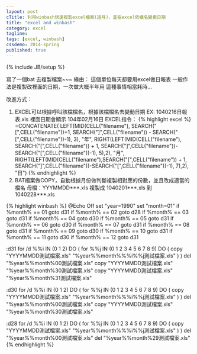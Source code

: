 ```yaml
---
layout: post
cTitle: 利用winbash快速複製excel檔案(逐月)，並在excel依檔名變更日期
title: "excel and winbash"
category: excel
tagline:
tags: [excel, winbash]
cssdemo: 2014-spring
published: true
---
```

{% include JB/setup %}

寫了一個bat 去複製檔案~~~
緣由：
這個單位每天都要用excel做日報表
一般作法是複製改裡面的日期，一次做大概半年用
這種事情相當耗時...

<!-- more -->

改進方式：
1. EXCEL可以根據呼叫該檔檔名，根據該檔檔名去變動日期
EX: 1040216日報表.xls 裡面日期會顯示 104年02月16日
EXCEL指令：
{% highlight excel %}
=CONCATENATE( LEFT(MID(CELL("filename"), SEARCH("[",CELL("filename"))+1,
   SEARCH("]",CELL("filename")) - SEARCH("[",CELL("filename"))-1), 3), "年",
  RIGHT(LEFT(MID(CELL("filename"), SEARCH("[",CELL("filename")) + 1,
  SEARCH("]",CELL("filename"))-SEARCH("[",CELL("filename"))-1), 5),2), "月",
  RIGHT(LEFT(MID(CELL("filename"),SEARCH("[",CELL("filename")) + 1,
    SEARCH("]",CELL("filename"))-SEARCH("[",CELL("filename"))-1), 7),2), "日")
{% endhighlight %}
2. BAT檔案做COPY，自動根據月份做判斷複製相對應的份數，並且改成適當的檔名
母檔：YYYMMDD***.xls
複製成 1040201***.xls 到 1040228***.xls

{% highlight winbash %}
@Echo Off
set "year=1990"
set "month=01"
if %month% == 01 goto d31
if %month% == 02 goto d28
if %month% == 03 goto d31
if %month% == 04 goto d30
if %month% == 05 goto d31
if %month% == 06 goto d30
if %month% == 07 goto d31
if %month% == 08 goto d31
if %month% == 09 goto d30
if %month% == 10 goto d31
if %month% == 11 goto d30
if %month% == 12 goto d31

:d31
for /d %%i IN (0 1 2) DO (
        for %%j IN (0 1 2 3 4 5 6 7 8 9) DO (
        copy "YYYYMMDD測試檔案.xls" "%year%%month%%%i%%j測試檔案.xls"
        )
)
del "%year%%month%00測試檔案.xls"
copy "YYYYMMDD測試檔案.xls" "%year%%month%30測試檔案.xls"
copy "YYYYMMDD測試檔案.xls" "%year%%month%31測試檔案.xls"

:d30
for /d %%i IN (0 1 2) DO (
        for %%j IN (0 1 2 3 4 5 6 7 8 9) DO (
        copy "YYYYMMDD測試檔案.xls" "%year%%month%%%i%%j測試檔案.xls"
        )
)
del "%year%%month%00測試檔案.xls"
copy "YYYYMMDD測試檔案.xls" "%year%%month%30測試檔案.xls"

:d28
for /d %%i IN (0 1 2) DO (
        for %%j IN (0 1 2 3 4 5 6 7 8 9) DO (
        copy "YYYYMMDD測試檔案.xls" "%year%%month%%%i%%j測試檔案.xls"
        )
)
del "%year%%month%00測試檔案.xls"
del "%year%%month%29測試檔案.xls"
{% endhighlight %}

